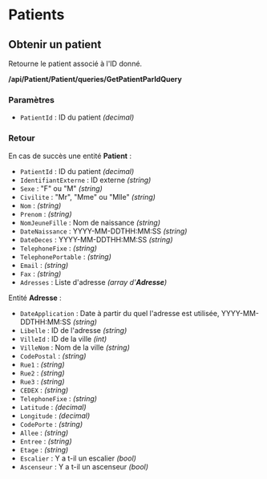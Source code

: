 # Patients

## Obtenir un patient

Retourne le patient associé à l'ID donné.

**/api/Patient/Patient/queries/GetPatientParIdQuery**

### Paramètres

- `PatientId` : ID du patient *(decimal)*

### Retour

En cas de succès une entité **Patient** :

- `PatientId` : ID du patient *(decimal)*
- `IdentifiantExterne` : ID externe *(string)*
- `Sexe` : "F" ou "M" *(string)*
- `Civilite` : "Mr", "Mme" ou "Mlle" *(string)*
- `Nom` : *(string)*
- `Prenom` : *(string)*
- `NomJeuneFille` : Nom de naissance *(string)*
- `DateNaissance` : YYYY-MM-DDTHH:MM:SS *(string)*
- `DateDeces` : YYYY-MM-DDTHH:MM:SS  *(string)*
- `TelephoneFixe` : *(string)*
- `TelephonePortable` : *(string)*
- `Email` : *(string)*
- `Fax` : *(string)*
- `Adresses` : Liste d'adresse _(array d'**Adresse**)_

Entité **Adresse** :

- `DateApplication` : Date à partir du quel l'adresse est utilisée, YYYY-MM-DDTHH:MM:SS *(string)*
- `Libelle` : ID de l'adresse *(string)*
- `VilleId` : ID de la ville *(int)*
- `VilleNom` : Nom de la ville *(string)*
- `CodePostal` : *(string)*
- `Rue1` : *(string)*
- `Rue2` : *(string)*
- `Rue3` : *(string)*
- `CEDEX` : *(string)*
- `TelephoneFixe` : *(string)*
- `Latitude` : *(decimal)*
- `Longitude` : *(decimal)*
- `CodePorte` : *(string)*
- `Allee` : *(string)*
- `Entree` : *(string)*
- `Etage` : *(string)*
- `Escalier` : Y a t-il un escalier *(bool)*
- `Ascenseur` : Y a t-il un ascenseur *(bool)*
